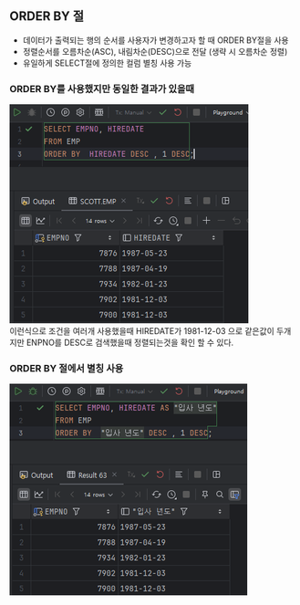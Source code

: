 ## ORDER BY 절

- 데이터가 출력되는 행의 순서를 사용자가 변경하고자 할 때 ORDER BY절을 사용
- 정렬순서를 오름차순(ASC), 내림차순(DESC)으로 전달 (생략 시 오름차순 정렬)
- 유일하게 SELECT절에 정의한 컬럼 별칭 사용 가능

### ORDER BY를 사용했지만 동일한 결과가 있을때  
![ORDER BY 조건 2개.png](sqldimg2%2FORDER%20BY%20%EC%A1%B0%EA%B1%B4%202%EA%B0%9C.png)  
이런식으로 조건을 여러개 사용했을때 HIREDATE가 1981-12-03 으로 같은값이 두개지만
ENPNO를 DESC로 검색했을때 정렬되는것을 확인 할 수 있다.

### ORDER BY 절에서 별칭 사용  
![ORDER BY 별칭사용.png](sqldimg2%2FORDER%20BY%20%EB%B3%84%EC%B9%AD%EC%82%AC%EC%9A%A9.png)
